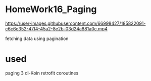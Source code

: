 # HomeWork16_Paging




https://user-images.githubusercontent.com/66998427/185822091-c6c6e352-47f4-45a2-8e2b-03d24a881a0c.mp4



fetching data using pagination
# used
paging 3
di-Koin
retrofit
coroutines
